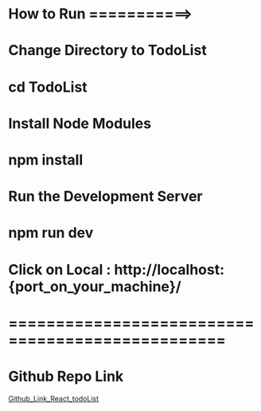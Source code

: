 # How to Run ===========>

# Change Directory to TodoList
# cd TodoList

# Install Node Modules
# npm install

# Run the Development Server
# npm run dev

# Click on Local : http://localhost:{port_on_your_machine}/

# ================================================= #

# Github Repo Link
[Github_Link_React_todoList](https://github.com/prateek-saxena-07/React_todoList.git)
